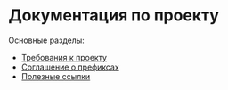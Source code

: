 # Документация по проекту

Основные разделы:
- [Требования к проекту](./Requirements.md)
- [Соглашение о префиксах](./Prefixies.md)
- [Полезные ссылки](./Links.md)
